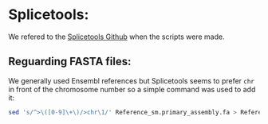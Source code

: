 # Splicetools:

We refered to the [Splicetools Github](https://github.com/flemingtonlab/SpliceTools/tree/main) when the scripts were made.

## Reguarding FASTA files:

We generally used Ensembl references but Splicetools seems to prefer `chr` in front of the chromosome number so a simple command was used to add it:

```bash
sed 's/^>\([0-9]\+\)/>chr\1/' Reference_sm.primary_assembly.fa > Reference_sm.primary_assembly___chr_added.fa
```
